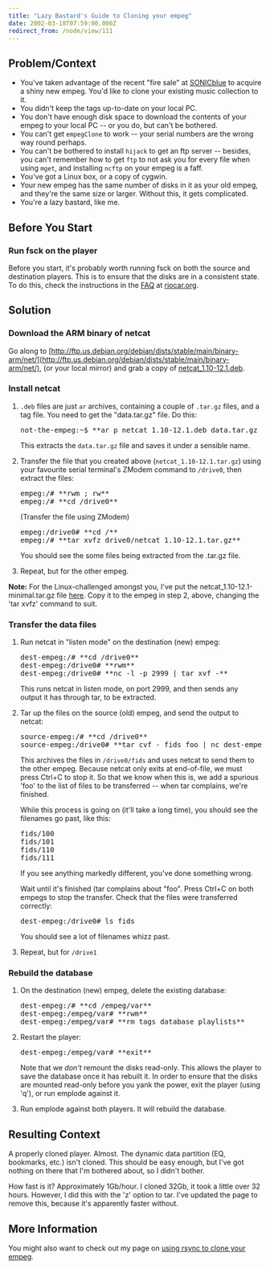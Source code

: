 ```yaml
---
title: "Lazy Bastard's Guide to Cloning your empeg"
date: 2002-03-18T07:59:00.000Z
redirect_from: /node/view/111
---
```

## Problem/Context

*   You've taken advantage of the recent "fire sale" at [SONICblue](http://www.sonicblue.com/) to acquire a shiny new empeg. You'd like to clone your existing music collection to it.
*   You didn't keep the tags up-to-date on your local PC.
*   You don't have enough disk space to download the contents of your empeg to your local PC -- or you do, but can't be bothered.
*   You can't get `empegClone` to work -- your serial numbers are the wrong way round perhaps.
*   You can't be bothered to install `hijack` to get an ftp server -- besides, you can't remember how to get `ftp` to not ask you for every file when using `mget`, and installing `ncftp` on your empeg is a faff.
*   You've got a Linux box, or a copy of cygwin.
*   Your new empeg has the same number of disks in it as your old empeg, and they're the same size or larger. Without this, it gets complicated.
*   You're a lazy bastard, like me.

## Before You Start

### Run fsck on the player

Before you start, it's probably worth running fsck on both the source and destination players. This is to ensure that the disks are in a consistent state. To do this, check the instructions in the [FAQ](http://www.riocar.org/modules.php?op=modload&name=FAQ&file=index&myfaq=yes&id_cat=8&categories=Known+problems+and+troubleshooting+questions#162) at [riocar.org](http://www.riocar.org/).

## Solution

### Download the ARM binary of netcat

Go along to [http://ftp.us.debian.org/debian/dists/stable/main/binary-arm/net/](http://ftp.us.debian.org/debian/dists/stable/main/binary-arm/net/), (or your local mirror) and grab a copy of [netcat_1.10-12.1.deb](http://ftp.us.debian.org/debian/dists/stable/main/binary-arm/net/netcat_1.10-12.1.deb).

### Install netcat

1.  `.deb` files are just `ar` archives, containing a couple of `.tar.gz` files, and a tag file. You need to get the "data.tar.gz" file. Do this:
    <pre>not-the-empeg:~$ **ar p netcat_1.10-12.1.deb data.tar.gz > netcat_1.10-12.1.tar.gz**</pre>

    This extracts the `data.tar.gz` file and saves it under a sensible name.

2.  Transfer the file that you created above (`netcat_1.10-12.1.tar.gz`) using your favourite serial terminal's ZModem command to `/drive0`, then extract the files:
    <pre>empeg:/# **rwm ; rw**
    empeg:/# **cd /drive0**</pre>

    (Transfer the file using ZModem)
    <pre>empeg:/drive0# **cd /**
    empeg:/# **tar xvfz drive0/netcat_1.10-12.1.tar.gz**</pre>

    You should see the some files being extracted from the .tar.gz file.

3.  Repeat, but for the other empeg.

**Note:** For the Linux-challenged amongst you, I've put the netcat_1.10-12.1-minimal.tar.gz file [here](/node/view/227). Copy it to the empeg in step 2, above, changing the 'tar xvfz' command to suit.

### Transfer the data files

1.  Run netcat in "listen mode" on the destination (new) empeg:
    <pre>dest-empeg:/# **cd /drive0**
    dest-empeg:/drive0# **rwm**
    dest-empeg:/drive0# **nc -l -p 2999 | tar xvf -**</pre>

    This runs netcat in listen mode, on port 2999, and then sends any output it has through tar, to be extracted.

2.  Tar up the files on the source (old) empeg, and send the output to netcat:
    <pre>source-empeg:/# **cd /drive0**
    source-empeg:/drive0# **tar cvf - fids foo | nc dest-empeg 2999**</pre>

    This archives the files in `/drive0/fids` and uses netcat to send them to the other empeg. Because netcat only exits at end-of-file, we must press Ctrl+C to stop it. So that we know when this is, we add a spurious 'foo' to the list of files to be transferred -- when tar complains, we're finished.

    While this process is going on (it'll take a long time), you should see the filenames go past, like this:

    <pre>fids/100
    fids/101
    fids/110
    fids/111</pre>

    If you see anything markedly different, you've done something wrong.

    Wait until it's finished (tar complains about "foo". Press Ctrl+C on both empegs to stop the transfer. Check that the files were transferred correctly:

    <pre>dest-empeg:/drive0# ls fids</pre>

    You should see a lot of filenames whizz past.
3.  Repeat, but for `/drive1`

### Rebuild the database

1.  On the destination (new) empeg, delete the existing database:
    <pre>dest-empeg:/# **cd /empeg/var**
    dest-empeg:/empeg/var# **rwm**
    dest-empeg:/empeg/var# **rm tags database playlists**</pre>

2.  Restart the player:
    <pre>dest-empeg:/empeg/var# **exit**</pre>

    Note that we _don't_ remount the disks read-only. This allows the player to save the database once it has rebuilt it. In order to ensure that the disks are mounted read-only before you yank the power, exit the player (using 'q'), or run emplode against it.

3.  Run emplode against both players. It will rebuild the database.

## Resulting Context

A properly cloned player. Almost. The dynamic data partition (EQ, bookmarks, etc.) isn't cloned. This should be easy enough, but I've got nothing on there that I'm bothered about, so I didn't bother.

How fast is it? Approximately 1Gb/hour. I cloned 32Gb, it took a little over 32 hours. However, I did this with the 'z' option to tar. I've updated the page to remove this, because it's apparently faster without.

## More Information

You might also want to check out my page on [using rsync to clone your empeg](/content/2002/03/rsync-empegs).
